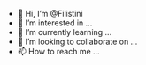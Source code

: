 - 👋 Hi, I’m @Filistini
- 👀 I’m interested in ...
- 🌱 I’m currently learning ...
- 💞️ I’m looking to collaborate on ...
- 📫 How to reach me ...

<!---
Filistini/Filistini is a ✨ special ✨ repository because its `README.md` (this file) appears on your GitHub profile.
You can click the Preview link to take a look at your changes.
--->
